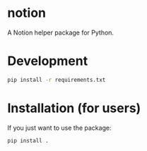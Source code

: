 # notion
A Notion helper package for Python.

# Development

```bash
pip install -r requirements.txt
```

# Installation (for users)

If you just want to use the package:
```bash
pip install .
```